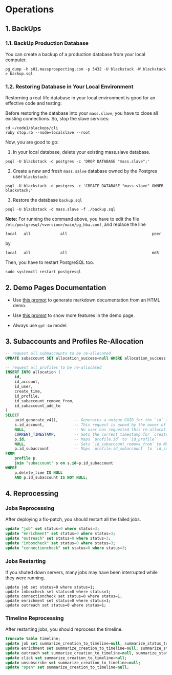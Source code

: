 # Operations

## 1. BackUps

### 1.1. BackUp Production Database

You can create a backup of a production database from your local computer.

```
pg_dump -h s01.massprospecting.com -p 5432 -U blackstack -W blackstack > backup.sql
```

### 1.2. Restoring Database in Your Local Environment

Restorning a real-life database in your local environment is good for an effective code and testing:

Before restoring the database into your `mass.slave`, you have to close all existing connections.
So, stop the slave services:

```
cd ~/code1/blackops/cli
ruby stop.rb --node=localslave --root
```

Now, you are good to go:

1. In your local database, delete your existing mass.slave database.

```
psql -U blackstack -d postgres -c 'DROP DATABASE "mass.slave";'
```

2. Create a new and fresh `mass.salve` database owned by the Postgres user `blackstack`:

```
psql -U blackstack -d postgres -c 'CREATE DATABASE "mass.slave" OWNER blackstack;'
```

3. Restore the database `backup.sql`

```
psql -U blackstack -d mass.slave -f ./backup.sql
```

**Note:** For running the command above, you have to edit the file `/etc/postgresql/<version>/main/pg_hba.conf`, and replace the line

```
local   all             all                                     peer
```

by

```
local   all             all                                     md5
```

Then, you have to restart PostgreSQL too.

```
sudo systemctl restart postgresql
```

## 2. Demo Pages Documentation

- Use [this prompt](./gpt-demo-markdown-generation.txt) to generate markdown documentation from an HTML demo.

- Use [this prompt](./gpt-demo-html-generation.txt) to show more features in the demo page.

- Always use `gpt-4o` model.

## 3. Subaccounts and Profiles Re-Allocation

```sql
-- request all submaccounts to be re-allocated
UPDATE subaccount SET allocation_success=null WHERE allocation_success IS NOT NULL;
```

```sql
-- request all profiles to be re-allocated
INSERT INTO allocation (
    id,
    id_account,
    id_user,
    create_time,
    id_profile,
    id_subaccount_remove_from,
    id_subaccount_add_to
)
SELECT
    uuid_generate_v4(),       -- Generates a unique GUID for the `id` field
    s.id_account,		      -- This request is owned by the owner of the subaccount.
    NULL,           		  -- No user has requested this re-allocation.
    CURRENT_TIMESTAMP,		  -- Sets the current timestamp for `create_time`
    p.id,                     -- Maps `profile.id` to `id_profile`
    NULL,                     -- Sets `id_subaccount_remove_from` to NULL
    p.id_subaccount           -- Maps `profile.id_subaccount` to `id_subaccount_add_to`
FROM
    profile p
    join "subaccount" s on s.id=p.id_subaccount
WHERE
    p.delete_time IS NULL
    AND p.id_subaccount IS NOT NULL;
```

## 4. Reprocessing

### Jobs Reprocessing

After deploying a fix-patch, you should restart all the failed jobs.

```sql
update "job" set status=0 where status=3; 
update "enrichment" set status=0 where status=3; 
update "outreach" set status=0 where status=3; 
update "inboxcheck" set status=0 where status=3; 
update "connectioncheck" set status=0 where status=3; 
```

### Jobs Restarting

If you shuted down servers, many jobs may have been interrupted while they were running.

```
update job set status=0 where status=1;
update inboxcheck set status=0 where status=1;
update connectioncheck set status=0 where status=1;
update enrichment set status=0 where status=1;
update outreach set status=0 where status=1;
```

### Timeline Reprocessing

After restarting jobs, you should reprocess the timeline.

```sql
truncate table timeline;
update job set summarize_creation_to_timeline=null, summarize_status_to_timeline=null;
update enrichment set summarize_creation_to_timeline=null, summarize_status_to_timeline=null;
update outreach set summarize_creation_to_timeline=null, summarize_status_to_timeline=null;
update click set summarize_creation_to_timeline=null;
update unsubscribe set summarize_creation_to_timeline=null;
update "open" set summarize_creation_to_timeline=null;
```
